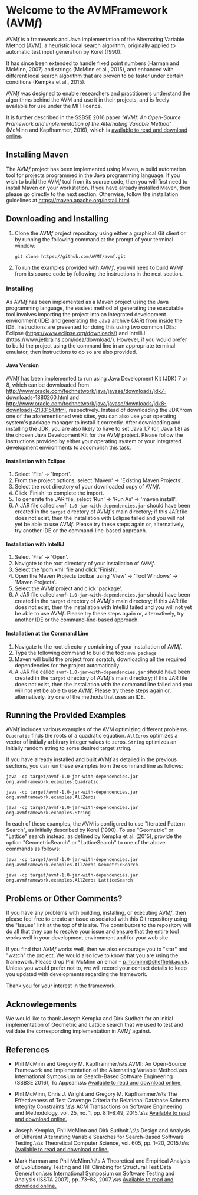 # Welcome to the AVMFramework (AVM<i>f</i>)

AVM<i>f</i> is a framework and Java implementation of the Alternating Variable Method (AVM), a heuristic local search algorithm, originally applied to automatic test input generation by Korel (1990).

It has since been extended to handle fixed point numbers (Harman and McMinn, 2007) and strings (McMinn et al., 2015), and enhanced with different local search algorithm that are proven to be faster under certain conditions (Kempka et al., 2015).

AVM<i>f</i> was designed to enable researchers and practitioners understand the algorithms behind the AVM and use it in their projects, and is freely available for use under the MIT licence.

It is further described in the SSBSE 2016 paper _"AVMf: An Open-Source Framework and Implementation of the Alternating Variable Method"_ (McMinn and Kapfhammer, 2016), which is <a href="http://philmcminn.staff.shef.ac.uk/publications/c43.html">available to read and download online</a>. 

## Installing Maven

The AVM<i>f</i> project has been implemented using Maven, a build automation tool for projects programmed in the Java
programming language. If you wish to build the AVM<i>f</i> tool from its source code, then you will first need to install
Maven on your workstation. If you have already installed Maven, then please go directly to the next section. Otherwise,
follow the installation guidelines at https://maven.apache.org/install.html.

## Downloading and Installing

1. Clone the AVM<i>f</i> project repository using either a graphical Git client or by running the following command at the
	 prompt of your terminal window:

	 `git clone https://github.com/AVMf/avmf.git`

2. To run the examples provided with AVM<i>f</i>, you will need to build AVM<i>f</i> from its source code by following the instructions in the next section.

### Installing

As AVM<i>f</i> has been implemented as a Maven project using the Java programming language, the easiest method of
generating the executable tool involves importing the project into an integrated development environment (IDE) and
generating the Java archive (JAR) from inside the IDE. Instructions are presented for doing this using two common IDEs:
Eclipse (https://www.eclipse.org/downloads/) and IntelliJ (https://www.jetbrains.com/idea/download/). However, if you
would prefer to build the project using the command line in an appropriate terminal emulator, then instructions to do so
are also provided.

#### Java Version

AVM<i>f</i> has been implemented to run using Java Development Kit (JDK) 7 or 8, which can be downloaded from
http://www.oracle.com/technetwork/java/javase/downloads/jdk7-downloads-1880260.html and
http://www.oracle.com/technetwork/java/javase/downloads/jdk8-downloads-2133151.html, respectively. Instead of
downloading the JDK from one of the aforementioned web sites, you can also use your operating system's package manager
to install it correctly. After downloading and installing the JDK, you are also likely to have to set Java 1.7 (or, Java
1.8) as the chosen Java Development Kit for the AVM<i>f</i> project. Please follow the instructions provided by either
your operating system or your integrated development environments to accomplish this task.

#### Installation with Eclipse

1. Select 'File' &rarr; 'Import'.
2. From the project options, select 'Maven' &rarr; 'Existing Maven Projects'.
3. Select the root directory of your downloaded copy of AVM<i>f</i>.
4. Click 'Finish' to complete the import.
5. To generate the JAR file, select 'Run' &rarr; 'Run As' &rarr; 'maven install'.
6. A JAR file called `avmf-1.0-jar-with-dependencies.jar` should have been created in the `target` directory of AVM<i>f</i>'s main directory; if this JAR file does not exist, then the installation with Eclipse failed and you will not yet be able to use AVM<i>f</i>. Please try these steps again or, alternatively, try another IDE or the command-line-based approach.

#### Installation with IntelliJ

1. Select 'File' &rarr; 'Open'.
2. Navigate to the root directory of your installation of AVM<i>f</i>.
3. Select the 'pom.xml' file and click 'Finish'.
4. Open the Maven Projects toolbar using 'View' &rarr; 'Tool Windows' &rarr; 'Maven Projects'.
5. Select the AVM<i>f</i> project and click 'package'.
6. A JAR file called `avmf-1.0-jar-with-dependencies.jar` should have been created in the `target` directory of AVM<i>f</i>'s main directory; if this JAR file does not exist, then the installation with IntelliJ failed and you will not yet be able to use AVM<i>f</i>. Please try these steps again or, alternatively, try another IDE or the command-line-based approach.

#### Installation at the Command Line

1. Navigate to the root directory containing of your installation of AVM<i>f</i>.
2. Type the following command to build the tool: `mvn package`
3. Maven will build the project from scratch, downloading all the required dependencies for the project automatically.
6. A JAR file called `avmf-1.0-jar-with-dependencies.jar` should have been created in the `target` directory of AVM<i>f</i>'s main directory; if this JAR file does not exist, then the installation with the command line failed and you will not yet be able to use AVM<i>f</i>. Please try these steps again or, alternatively, try one of the methods that uses an IDE.

## Running the Provided Examples

AVM<i>f</i> includes various examples of the AVM optimizing different problems. `Quadratic` finds the roots of a quadratic equation. `AllZeros` optimizes a vector of initially arbitrary integer values to zeros. `String` optimizes an initially random string to some desired target string.

If you have already installed and built AVM<i>f</i> as detailed in the previous sections, you can run these examples from the command line as follows:

``
java -cp target/avmf-1.0-jar-with-dependencies.jar org.avmframework.examples.Quadratic
``

``
java -cp target/avmf-1.0-jar-with-dependencies.jar org.avmframework.examples.AllZeros
``

``
java -cp target/avmf-1.0-jar-with-dependencies.jar org.avmframework.examples.String
``

In each of these examples, the AVM is configured to use "Iterated Pattern Search", as initially described by Korel (1990). To use "Geometric" or "Lattice" search instead, as defined by Kempka et al. (2015), provide the option "GeometricSearch" or "LatticeSearch" to one of the above commands as follows:

``
java -cp target/avmf-1.0-jar-with-dependencies.jar org.avmframework.examples.AllZeros GeometricSearch
``

``
java -cp target/avmf-1.0-jar-with-dependencies.jar org.avmframework.examples.AllZeros LatticeSearch
``

## Problems or Other Comments?

If you have any problems with building, installing, or executing AVM<i>f</i>, then please feel free to create an issue
associated with this Git repository using the "Issues" link at the top of this site. The contributors to the repository will do all that they can to resolve your issue and ensure that the entire tool works well in your development environment and for your web site.

If you find that AVM<i>f</i> works well, then we also encourage you to "star" and "watch" the project. We would also love to know that you are using the framework. Please drop Phil McMinn an email – p.mcminn@sheffield.ac.uk. Unless you would prefer not to, we will record your contact details to keep you updated with developments regarding the framework.

Thank you for your interest in the framework.

## Acknowlegements
We would like to thank Joseph Kempka and Dirk Sudholt for an initial implementation of Geometric and Lattice search that we used to test and validate the corresponding implementation in AVM<i>f</i> against.

## References

- Phil McMinn and Gregory M. Kapfhammer.\s\s
AVMf: An Open-Source Framework and Implementation of the Alternating Variable Method.\s\s 
International Symposium on Search-Based Software Engineering (SSBSE 2016), To Appear.\s\s
<a href="http://philmcminn.staff.shef.ac.uk/publications/c43.html">Available to read and download online.</a>

- Phil McMinn, Chris J. Wright and Gregory M. Kapfhammer.\s\s
The Effectiveness of Test Coverage Criteria for Relational Database Schema Integrity Constraints.\s\s
ACM Transactions on Software Engineering and Methodology, vol. 25, no. 1, pp. 8:1–8:49, 2015.\s\s
<a href="http://philmcminn.staff.shef.ac.uk/publications/j18.html">Available to read and download online.</a>

- Joseph Kempka, Phil McMinn and Dirk Sudholt.\s\s
Design and Analysis of Different Alternating Variable Searches for Search-Based Software Testing.\s\s
Theoretical Computer Science, vol. 605, pp. 1–20, 2015.\s\s
<a href="http://philmcminn.staff.shef.ac.uk/publications/j17.html">Available to read and download online.</a>

- Mark Harman and Phil McMinn.\s\s
A Theoretical and Empirical Analysis of Evolutionary Testing and Hill Climbing for Structural Test Data Generation.\s\s
International Symposium on Software Testing and Analysis (ISSTA 2007), pp. 73–83, 2007.\s\s
<a href="http://philmcminn.staff.shef.ac.uk/publications/j8.html">Available to read and download online.</a>
